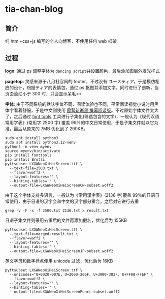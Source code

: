 # tia-chan-blog

## 简介

纯 html+css+js 编写的个人向博客，不使用任何 web 框架

## 过程

**logo**: 通过 ps 调整字体为 `dancing script`并设置颜色，最后添加图层外发光样式

**pagetop**: 灵感来源于八月社官网的 footer，不过没有 ユースティア，于是模仿相应的设计，根据ティア的表情包，通过 ps 抠图并添加文字，同时进行了创新，当页面滚动小于 300 时，只会显示呆毛><

**字体**: 由于不同系统的默认字体不同，阅读体验也不同，平常阅读视觉小说时用黑体字看着舒服，于是中文则使用 [霞鹜新晰黑 屏幕阅读版](https://github.com/lxgw/LxgwNeoXiZhi-Screen)。不过原始字体文件太大了，之后通过 [font tools](https://github.com/fonttools/fonttools) 工具进行子集化(筛选包含的文字)，一般认为《现代汉语常用字表》(常用字 2500 字) 覆盖 99%的中文日常使用，于是子集文件就以它为准，最后从原来的 7MB 优化到了 290KB。

```shell
sudo apt install python3
sudo apt install python3.12-venv
python3 -m venv myenv
source myenv/bin/activate
pip install fonttools
pip install Brotli
pyftsubset LXGWNeoXiHeiScreen.ttf \
  --text-file=2500.txt \
  --flavor=woff2 \
  --layout-features='' \
  --hinting-tables='' \
  --output-file=LXGWNeoXiHeiScreenCN-subset.woff2
```

由于这个字体支持多语言，一般认为《常用漢字表》(2136 字)覆盖 99%的日语日常使用，由于日语的汉字会和中文的汉字部分重合，之后对它进行去重

```shell
grep -v -F -x -f 2500.txt 2136.txt > result.txt
```

日语子集文件则采用去重后的文件再添加假名，优化后为 155KB

```shell
pyftsubset LXGWNeoXiHeiScreen.ttf \
  --text-file=merged-result.txt \
  --flavor=woff2 \
  --layout-features='' \
  --hinting-tables='' \
  --output-file=LXGWNeoXiHeiScreenJP-subset.woff2
```

英文字母和数字标点使用 unicode 过滤，优化后为 16KB

```shell
pyftsubset LXGWNeoXiHeiScreen.ttf \
  --unicodes="U+0020-007E, U+2000-206F, U+3000-303F, U+FF00-FFEF" \
  --flavor=woff2 \
  --layout-features='' \
  --hinting-tables='' \
  --output-file=LXGWNeoXiHeiScreenPunct-subset.woff2
```
